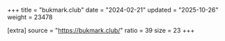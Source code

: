 +++
title = "bukmark.club"
date = "2024-02-21"
updated = "2025-10-26"
weight = 23478

[extra]
source = "https://bukmark.club/"
ratio = 39
size = 23
+++
